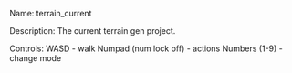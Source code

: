 Name: 
terrain_current

Description: 
The current terrain gen project.

Controls:
WASD - walk
Numpad (num lock off) - actions
Numbers (1-9) - change mode